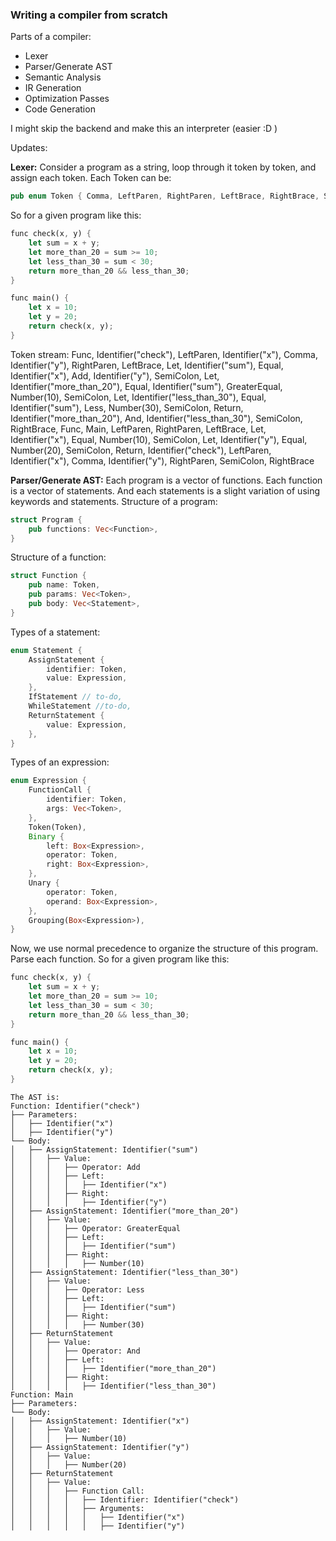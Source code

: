### Writing a compiler from scratch

Parts of a compiler: 
- Lexer
- Parser/Generate AST
- Semantic Analysis
- IR Generation
- Optimization Passes
- Code Generation

I might skip the backend and make this an interpreter (easier :D )

Updates:

**Lexer:**
Consider a program as a string, loop through it token by token, and assign each token.
Each Token can be: 
``` rust
pub enum Token { Comma, LeftParen, RightParen, LeftBrace, RightBrace, SemiColon, DoubleQuote, Add, Sub, Mul, Div, Mod, NotEqual, EqualEqual, Greater, GreaterEqual, Less, LessEqual, Equal, Not, Or, And, Number(i32), Boolean(bool), Identifier(String), StringLiteral(String), Func, Main, If, Else, For, While, Let, Return, Print }
```

So for a given program like this:
```rust
func check(x, y) {
    let sum = x + y;
    let more_than_20 = sum >= 10;
    let less_than_30 = sum < 30;
    return more_than_20 && less_than_30;
}

func main() {
    let x = 10;
    let y = 20;
    return check(x, y);
}
```

Token stream: Func, Identifier("check"), LeftParen, Identifier("x"), Comma, Identifier("y"), RightParen, LeftBrace, Let, Identifier("sum"), Equal, Identifier("x"), Add, Identifier("y"), SemiColon, Let, Identifier("more_than_20"), Equal, Identifier("sum"), GreaterEqual, Number(10), SemiColon, Let, Identifier("less_than_30"), Equal, Identifier("sum"), Less, Number(30), SemiColon, Return, Identifier("more_than_20"), And, Identifier("less_than_30"), SemiColon, RightBrace, Func, Main, LeftParen, RightParen, LeftBrace, Let, Identifier("x"), Equal, Number(10), SemiColon, Let, Identifier("y"), Equal, Number(20), SemiColon, Return, Identifier("check"), LeftParen, Identifier("x"), Comma, Identifier("y"), RightParen, SemiColon, RightBrace

**Parser/Generate AST:**
Each program is a vector of functions. Each function is a vector of statements. And each statements is a slight variation of using keywords and statements.
Structure of a program:
```rust
struct Program {
    pub functions: Vec<Function>,
}
```
Structure of a function:
```rust
struct Function {
    pub name: Token,
    pub params: Vec<Token>,
    pub body: Vec<Statement>,
}
```
Types of a statement:
```rust
enum Statement {
    AssignStatement {
        identifier: Token,
        value: Expression,
    },
    IfStatement // to-do,
    WhileStatement //to-do,
    ReturnStatement {
        value: Expression,
    },
}
```

Types of an expression:
```rust
enum Expression {
    FunctionCall {
        identifier: Token,
        args: Vec<Token>,
    },
    Token(Token),
    Binary {
        left: Box<Expression>,
        operator: Token,
        right: Box<Expression>,
    },
    Unary {
        operator: Token,
        operand: Box<Expression>,
    },
    Grouping(Box<Expression>),
}
```

Now, we use normal precedence to organize the structure of this program. Parse each function.
So for a given program like this:
```rust
func check(x, y) {
    let sum = x + y;
    let more_than_20 = sum >= 10;
    let less_than_30 = sum < 30;
    return more_than_20 && less_than_30;
}

func main() {
    let x = 10;
    let y = 20;
    return check(x, y);
}
```
```
The AST is:
Function: Identifier("check")
├── Parameters:
│   ├── Identifier("x")
│   ├── Identifier("y")
└── Body:
│   ├── AssignStatement: Identifier("sum")
│   │   ├── Value:
│   │   │   ├── Operator: Add
│   │   │   ├── Left:
│   │   │   │   ├── Identifier("x")
│   │   │   ├── Right:
│   │   │   │   ├── Identifier("y")
│   ├── AssignStatement: Identifier("more_than_20")
│   │   ├── Value:
│   │   │   ├── Operator: GreaterEqual
│   │   │   ├── Left:
│   │   │   │   ├── Identifier("sum")
│   │   │   ├── Right:
│   │   │   │   ├── Number(10)
│   ├── AssignStatement: Identifier("less_than_30")
│   │   ├── Value:
│   │   │   ├── Operator: Less
│   │   │   ├── Left:
│   │   │   │   ├── Identifier("sum")
│   │   │   ├── Right:
│   │   │   │   ├── Number(30)
│   ├── ReturnStatement
│   │   ├── Value:
│   │   │   ├── Operator: And
│   │   │   ├── Left:
│   │   │   │   ├── Identifier("more_than_20")
│   │   │   ├── Right:
│   │   │   │   ├── Identifier("less_than_30")
Function: Main
├── Parameters:
└── Body:
│   ├── AssignStatement: Identifier("x")
│   │   ├── Value:
│   │   │   ├── Number(10)
│   ├── AssignStatement: Identifier("y")
│   │   ├── Value:
│   │   │   ├── Number(20)
│   ├── ReturnStatement
│   │   ├── Value:
│   │   │   ├── Function Call:
│   │   │   │   ├── Identifier: Identifier("check")
│   │   │   │   ├── Arguments:
│   │   │   │   │   ├── Identifier("x")
│   │   │   │   │   ├── Identifier("y")
```







